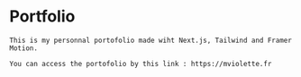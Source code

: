 # Portfolio

    This is my personnal portofolio made wiht Next.js, Tailwind and Framer Motion.
    
    You can access the portofolio by this link : https://mviolette.fr
